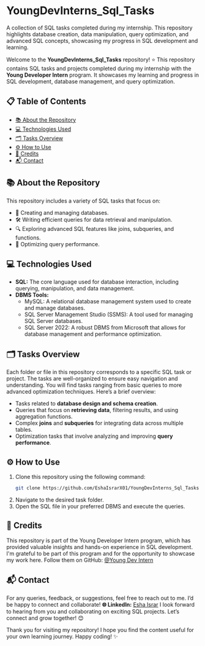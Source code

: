 # YoungDevInterns_Sql_Tasks
A collection of SQL tasks completed during my internship. This repository highlights database creation, data manipulation, query optimization, and advanced SQL concepts, showcasing my progress in SQL development and learning.

Welcome to the **YoungDevInterns_Sql_Tasks** repository! ⭐
This repository contains SQL tasks and projects completed during my internship with the **Young Developer Intern** program. It showcases my learning and progress in SQL development, database management, and query optimization.  

## 📋 Table of Contents  
- [📚 About the Repository](#about-the-repository)  
- [💻 Technologies Used](#technologies-used)  
- [🗂️ Tasks Overview](#tasks-overview)  
- [⚙️ How to Use](#how-to-use)  
- [🤝 Credits](#credits)  
- [📬 Contact](#contact)  

## 📚 About the Repository  
This repository includes a variety of SQL tasks that focus on:  
- 📂 Creating and managing databases.  
- 🛠️ Writing efficient queries for data retrieval and manipulation.  
- 🔍 Exploring advanced SQL features like joins, subqueries, and functions.  
- 🚀 Optimizing query performance.  

## 💻 Technologies Used  
- **SQL:** The core language used for database interaction, including querying, manipulation, and data management.  
- **DBMS Tools:**  
  - MySQL: A relational database management system used to create and manage databases.  
  - SQL Server Management Studio (SSMS): A tool used for managing SQL Server databases.  
  - SQL Server 2022: A robust DBMS from Microsoft that allows for database management and performance optimization.  

## 🗂️ Tasks Overview  
Each folder or file in this repository corresponds to a specific SQL task or project. The tasks are well-organized to ensure easy navigation and understanding. You will find tasks ranging from basic queries to more advanced optimization techniques. Here’s a brief overview:  
- Tasks related to **database design and schema creation**.  
- Queries that focus on **retrieving data**, filtering results, and using aggregation functions.  
- Complex **joins** and **subqueries** for integrating data across multiple tables.  
- Optimization tasks that involve analyzing and improving **query performance**. 

## ⚙️ How to Use  
1. Clone this repository using the following command:
   ```bash  
   git clone https://github.com/EshaIsrarX01/YoungDevInterns_Sql_Tasks.git
3. Navigate to the desired task folder.
4. Open the SQL file in your preferred DBMS and execute the queries.

## 🤝 Credits
This repository is part of the Young Developer Intern program, which has provided valuable insights and hands-on experience in SQL development. I'm grateful to be part of this program and for the opportunity to showcase my work here.
Follow them on GitHub: [@Young Dev Intern](https://github.com/Young-Dev-Interns)

## 📬 Contact  
For any queries, feedback, or suggestions, feel free to reach out to me. I’d be happy to connect and collaborate! 
 **🌐 LinkedIn:** [Esha Israr](www.linkedin.com/in/eshamaher01)
I look forward to hearing from you and collaborating on exciting SQL projects. Let’s connect and grow together! 😊

Thank you for visiting my repository! I hope you find the content useful for your own learning journey. Happy coding! ✨
